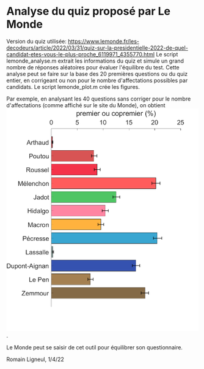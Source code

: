 # Analyse du quiz proposé par Le Monde 

Version du quiz utilisée: https://www.lemonde.fr/les-decodeurs/article/2022/03/31/quiz-sur-la-presidentielle-2022-de-quel-candidat-etes-vous-le-plus-proche_6119971_4355770.html
Le script lemonde_analyse.m extrait les informations du quiz et simule un grand nombre de réponses aléatoires pour évaluer l'équilibre du test.
Cette analyse peut se faire sur la base des 20 premières questions ou du quiz entier, en corrigeant ou non pour le nombre d'affectations possibles par candidats.
Le script lemonde_plot.m crée les figures.

Par exemple, en analysant les 40 questions sans corriger pour le nombre d'affectations (comme affiché sur le site du Monde), on obtient
 ![ alt text for screen readers](/figures/figure_analyses_long_biais.png "Proportions").
 
Le Monde peut se saisir de cet outil pour équilibrer son questionnaire.

Romain Ligneul, 1/4/22
